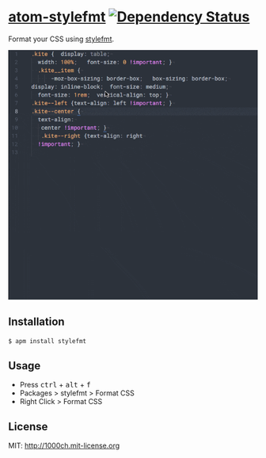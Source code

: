 # [atom-stylefmt](https://atom.io/packages/stylefmt) [![Dependency Status](https://david-dm.org/1000ch/atom-stylefmt.svg)](https://david-dm.org/1000ch/atom-stylefmt)

Format your CSS using [stylefmt](https://github.com/morishitter/stylefmt).

![atom-stylefmt demo](https://raw.githubusercontent.com/1000ch/atom-stylefmt/master/stylefmt.gif)

## Installation

```bash
$ apm install stylefmt
```

## Usage

- Press <kbd>ctrl</kbd> + <kbd>alt</kbd> + <kbd>f</kbd>
- Packages > stylefmt > Format CSS
- Right Click > Format CSS

## License

MIT: http://1000ch.mit-license.org
